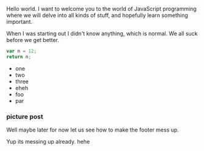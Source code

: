 Hello world. I want to welcome you to the world of JavaScript programming where we will delve into all kinds of stuff, and hopefully learn something important.

When I was starting out I didn't know anything, which is normal. We all suck before we get better.

```JavaScript
var n = 12;
return n;
```

- one
- two
- three
- eheh
- foo
- par

### picture post

Well maybe later for now let us see how to make the footer mess up.

Yup its messing up already. hehe
    